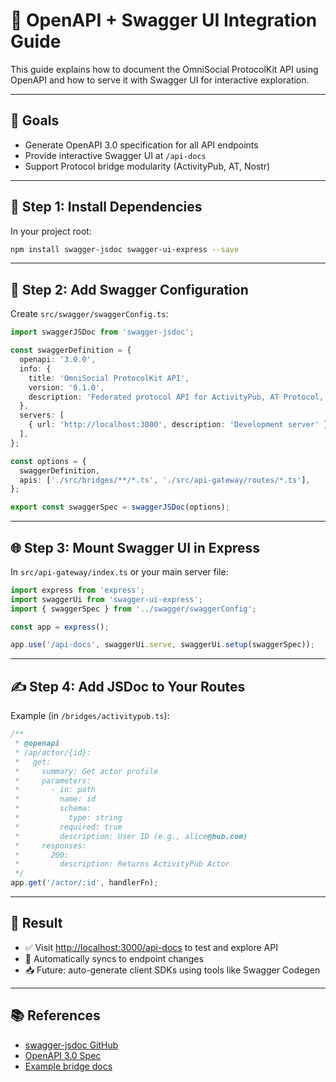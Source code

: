 # 📘 OpenAPI + Swagger UI Integration Guide

This guide explains how to document the OmniSocial ProtocolKit API using OpenAPI and how to serve it with Swagger UI for interactive exploration.

---

## 📌 Goals

- Generate OpenAPI 3.0 specification for all API endpoints
- Provide interactive Swagger UI at `/api-docs`
- Support Protocol bridge modularity (ActivityPub, AT, Nostr)

---

## 🔧 Step 1: Install Dependencies

In your project root:

```bash
npm install swagger-jsdoc swagger-ui-express --save
```

---

## 📝 Step 2: Add Swagger Configuration

Create `src/swagger/swaggerConfig.ts`:

```ts
import swaggerJSDoc from 'swagger-jsdoc';

const swaggerDefinition = {
  openapi: '3.0.0',
  info: {
    title: 'OmniSocial ProtocolKit API',
    version: '0.1.0',
    description: 'Federated protocol API for ActivityPub, AT Protocol, Nostr and more.'
  },
  servers: [
    { url: 'http://localhost:3000', description: 'Development server' }
  ],
};

const options = {
  swaggerDefinition,
  apis: ['./src/bridges/**/*.ts', './src/api-gateway/routes/*.ts'],
};

export const swaggerSpec = swaggerJSDoc(options);
```

---

## 🌐 Step 3: Mount Swagger UI in Express

In `src/api-gateway/index.ts` or your main server file:

```ts
import express from 'express';
import swaggerUi from 'swagger-ui-express';
import { swaggerSpec } from '../swagger/swaggerConfig';

const app = express();

app.use('/api-docs', swaggerUi.serve, swaggerUi.setup(swaggerSpec));
```

---

## ✍️ Step 4: Add JSDoc to Your Routes

Example (in `/bridges/activitypub.ts`):

```ts
/**
 * @openapi
 * /ap/actor/{id}:
 *   get:
 *     summary: Get actor profile
 *     parameters:
 *       - in: path
 *         name: id
 *         schema:
 *           type: string
 *         required: true
 *         description: User ID (e.g., alice@hub.com)
 *     responses:
 *       200:
 *         description: Returns ActivityPub Actor
 */
app.get('/actor/:id', handlerFn);
```

---

## 🚀 Result

- ✅ Visit [http://localhost:3000/api-docs](http://localhost:3000/api-docs) to test and explore API
- 🔁 Automatically syncs to endpoint changes
- 📥 Future: auto-generate client SDKs using tools like Swagger Codegen

---

## 📚 References

- [swagger-jsdoc GitHub](https://github.com/Surnet/swagger-jsdoc)
- [OpenAPI 3.0 Spec](https://swagger.io/specification/)
- [Example bridge docs](../docs/protocols/)

